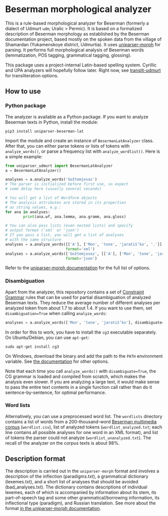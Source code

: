 # Beserman morphological analyzer
This is a rule-based morphological analyzer for Beserman (formerly a dialect of Udmurt ``udm``; Uralic > Permic). It is based on a formalized description of Beserman morphology as established by the Beserman documentation project, based mostly on the spoken data from the village of Shamardan (Yukamenskoye district, Udmurtia). It uses [uniparser-morph](https://github.com/timarkh/uniparser-morph) for parsing. It performs full morphological analysis of Beserman words (lemmatization, POS tagging, grammatical tagging, glossing).

This package uses a project-internal Latin-based spelling system. Cyrillic and UPA analyzers will hopefully follow later. Right now, see [translit-udmurt](https://github.com/timarkh/translit-udmurt) for transliteration options.

## How to use
### Python package
The analyzer is available as a Python package. If you want to analyze Beserman texts in Python, install the module:

```
pip3 install uniparser-beserman-lat
```

Import the module and create an instance of ``BesermanLatAnalyzer`` class. After that, you can either parse tokens or lists of tokens with ``analyze_words()``, or parse a frequency list with ``analyze_wordlist()``. Here is a simple example:

```python
from uniparser_udmurt import BesermanLatAnalyzer
a = BesermanLatAnalyzer()

analyses = a.analyze_words('Gožtemjosəz')
# The parser is initialized before first use, so expect
# some delay here (usually several seconds)

# You will get a list of Wordform objects
# The analysis attributes are stored in its properties
# as string values, e.g.:
for ana in analyses:
        print(ana.wf, ana.lemma, ana.gramm, ana.gloss)

# You can also pass lists (even nested lists) and specify
# output format ('xml' or 'json')
# If you pass a list, you will get a list of analyses
# with the same structure
analyses = a.analyze_words([['A'], ['Mon', 'tone', 'jaratišʼko', '.']],
	                       format='xml')
analyses = a.analyze_words(['Gožtemjosəz', [['A'], ['Mon', 'tone', 'jaratišʼko', '.']]],
	                       format='json')
```

Refer to the [uniparser-morph documentation](https://uniparser-morph.readthedocs.io/en/latest/) for the full list of options.

### Disambiguation
Apart from the analyzer, this repository contains a set of [Constraint Grammar](https://visl.sdu.dk/constraint_grammar.html) rules that can be used for partial disambiguation of analyzed Beserman texts. They reduce the average number of different analyses per analyzed token from about 1.7 to about 1.4. If you want to use them, set ``disambiguation=True`` when calling ``analyze_words``:

```python
analyses = a.analyze_words(['Mon', 'tone', 'jaratišʼko'], disambiguate=True)
```

In order for this to work, you have to install the ``cg3`` executable separately. On Ubuntu/Debian, you can use ``apt-get``:

```
sudo apt-get install cg3
```

On Windows, download the binary and add the path to the ``PATH`` environment variable. See [the documentation](https://visl.sdu.dk/cg3/single/#installation) for other options.

Note that each time you call ``analyze_words()`` with ``disambiguate=True``, the CG grammar is loaded and compiled from scratch, which makes the analysis even slower. If you are analyzing a large text, it would make sense to pass the entire text contents in a single function call rather than do it sentence-by-sentence, for optimal performance.

### Word lists
Alternatively, you can use a preprocessed word list. The ``wordlists`` directory contains a list of words from a 200-thousand-word [Beserman multimedia corpus](http://udmurt.web-corpora.net/) (``wordlist.csv``), list of analyzed tokens (``wordlist_analyzed.txt``; each line contains all possible analyses for one word in an XML format), and list of tokens the parser could not analyze (``wordlist_unanalyzed.txt``). The recall of the analyzer on the corpus texts is about 98%.

## Description format
The description is carried out in the ``uniparser-morph`` format and involves a description of the inflection (paradigms.txt), a grammatical dictionary (lexemes.txt), and a short list of analyses that should be avoided (bad_analyses.txt). The dictionary contains descriptions of individual lexemes, each of which is accompanied by information about its stem, its part-of-speech tag and some other grammatical/borrowing information, its inflectional type (paradigm), and Russian translation. See more about the format [in the uniparser-morph documentation](https://uniparser-morph.readthedocs.io/en/latest/format.html).
